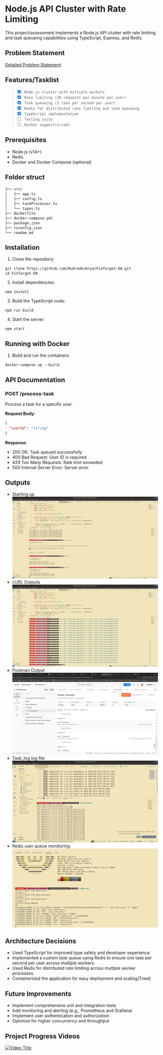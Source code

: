 # Node.js API Cluster with Rate Limiting

This project/assessment implements a Node.js API cluster with rate limiting and task queueing capabilities using TypeScript, Express, and Redis.

## Problem Statement

[Detailed Problem Statement](https://drive.google.com/file/d/120l2XdptGb1AARiMFcsQKk7LLdyLe19z/view?usp=drive_link)

## Features/Tasklist

> * [x] `Node.js cluster with multiple workers`
> * [x] `Rate limiting (20 requests per minute per user)`
> * [x] `Task queueing (1 task per second per user)`
> * [x] `Redis for distributed rate limiting and task queueing`
> * [x] `TypeScript implementation`
> * [ ] `Testing suite`
> * [ ] `Docker support(tried)`

## Prerequisites

* Node.js (v14+)
* Redis
* Docker and Docker Compose (optional)

## Folder struct

```
├── src/
│   ├── app.ts
│   ├── config.ts
│   ├── taskProcessor.ts
│   └── types.ts
├── Dockerfile
├── docker-compose.yml
├── package.json
├── tsconfig.json
└── readme.md
```

## Installation

1. Clone the repository:

```
git clone https://github.com/RudradevArya/FinTarget-OA.git
cd FinTarget-OA
```

2. Install dependencies:

```
npm install
```

3. Build the TypeScript code:

```
npm run build
```

4. Start the server:

```
npm start
```

## Running with Docker

1. Build and run the containers:

```
docker-compose up --build
```

## API Documentation

### POST /process-task

Process a task for a specific user.

**Request Body:**

``` json
{
  "userId": "string"
}
```

**Response:**

* 200 OK: Task queued successfully
* 400 Bad Request: User ID is required
* 429 Too Many Requests: Rate limit exceeded
* 500 Internal Server Error: Server error

## Outputs

* Starting up
![Starting up](https://github.com/RudradevArya/FinTarget-OA/blob/main/outputs/1.png)
* cURL Outputs
![cURL Outputs](https://github.com/RudradevArya/FinTarget-OA/blob/main/outputs/2.png)
* Postman Output
![Postman Output](https://github.com/RudradevArya/FinTarget-OA/blob/main/outputs/3.png)
* Task\_log log file
![Task_log log file](https://github.com/RudradevArya/FinTarget-OA/blob/main/outputs/4.png)
* Redis user queue monitoring
![Redis user queue monitoring](https://github.com/RudradevArya/FinTarget-OA/blob/main/outputs/5.png)

## Architecture Decisions

* Used TypeScript for improved type safety and developer experience.
* Implemented a custom task queue using Redis to ensure one task per second per user across multiple workers.
* Used Redis for distributed rate limiting across multiple worker processes.
* Containerized the application for easy deployment and scaling(Tried)

## Future Improvements

* Implement comprehensive unit and integration tests
* Add monitoring and alerting (e.g., Prometheus and Grafana)
* Implement user authentication and authorization
* Optimize for higher concurrency and throughput

## Project Progress Videos

<!-- [![Video Title](https://img.youtube.com/vi/VIDEO_ID/0.jpg)](https://www.youtube.com/watch?v=VIDEO_ID) -->
[![Video Title](https://img.youtube.com/vi/Cw_Z3EUznmA/hqdefault.jpg)](https://www.youtube.com/watch?v=Cw_Z3EUznmA)
